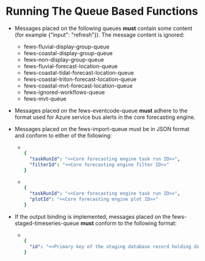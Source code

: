 # Running The Queue Based Functions

* Messages placed on the following queues **must** contain some content (for example {"input": "refresh"}). The message content is ignored:  
  * fews-fluvial-display-group-queue
  * fews-coastal-display-group-queue
  * fews-non-display-group-queue  
  * fews-fluvial-forecast-location-queue
  * fews-coastal-tidal-forecast-location-queue
  * fews-coastal-triton-forecast-location-queue
  * fews-coastal-mvt-forecast-location-queue
  * fews-ignored-workflows-queue
  * fews-mvt-queue
* Messages placed on the fews-eventcode-queue **must** adhere to the format used for
  Azure service bus alerts in the core forecasting engine.
* Messages placed on the fews-import-queue must be in JSON format and conform to either of the following:

  * ```yaml

    {
      "taskRunId": "<<Core forecasting engine task run ID>>",
      "filterId": "<<Core forecasting engine filter ID>>"
    }

  * ```yaml

    {
      "taskRunId": "<<Core forecasting engine task run ID>>",
      "plotId": "<<Core forecasting engine plot ID>>"
    }

* If the output binding is implemented, messages placed on the fews-staged-timeseries-queue **must** conform to the following format:

  * ```yaml

    {
      "id": "<<Primary key of the staging database record holding data obtained from the core forecasting engine>>"
    }
  